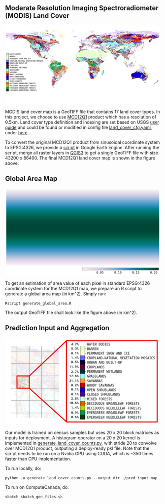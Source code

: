 ## Moderate Resolution Imaging Spectroradiometer (MODIS) Land Cover

![land_cover](../docs/source/_static/img/land_cover/land_cover.png)

MODIS land cover map is a GeoTIFF file that contains 17 land cover types. In this project, we choose to use [MCD12Q1](https://lpdaac.usgs.gov/products/mcd12q1v006/) product which has a resolution of 0.5km. Land cover type definition and indexing are set based on USGS [user guide](https://lpdaac.usgs.gov/documents/101/MCD12_User_Guide_V6.pdf) and could be found or modified in config file [land_cover_cfg.yaml](https://github.com/KaiTaiTong/global-agland-2015/blob/f3fcbb7ffe302655f0d8b64a96153f00c96d843a/configs/land_cover_cfg.yaml), under [here](https://github.com/KaiTaiTong/global-agland-2015/blob/f3fcbb7ffe302655f0d8b64a96153f00c96d843a/configs/land_cover_cfg.yaml#L31). 

To convert the original MCD12Q1 product from sinusoidal coordinate system to EPSG:4326, we provide a [script](https://code.earthengine.google.com/c9df1a99efb410eb057264bed05f6578) in Google Earth Engine. After running the script, merge all raster layers in [QGIS3](https://qgis.org/en/site/) to get a single GeoTIFF file with size 43200 x 86400. The final MCD12Q1 land cover map is shown in the figure above. 

## Global Area Map

![global_map](../docs/source/_static/img/land_cover/global_area.png)

To get an estimation of area value of each pixel in standard EPSG:4326 coordinate system for the MCD12Q1 map, we prepare an R script to generate a global area map (in km^2). Simply run:
```
Rscript generate_global_area.R
```
The output GeoTIFF file shall look like the figure above (in km^2). 

## Prediction Input and Aggregation

![predict_input](../docs/source/_static/img/land_cover/predict_input_figure.jpg)

Our model is trained on census samples but uses 20 x 20 block matrices as inputs for deployment. A histogram operator on a 20 x 20 kernel is implemented in [generate_land_cover_counts.py](https://github.com/KaiTaiTong/global-agland-2015/blob/cb3e591008ccdfae4c79156d5effd799b89ae509/land_cover/generate_land_cover_counts.py#L139), with stride 20 to convolve over MCD12Q1 product, outputing a deploy-ready pkl file. Note that the script needs to be run on a Nvidia GPU using CUDA, which is ~350 times faster than CPU implementation. 

To run locally, do:
```
python -u generate_land_cover_counts.py --output_dir ./pred_input_map
```

To run on ComputeCanada, do:
```
sbatch sbatch_gen_files.sh
```
